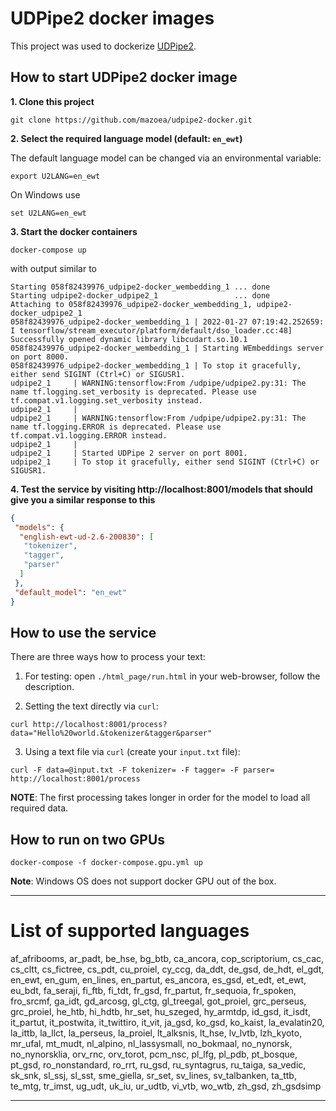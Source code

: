 # UDPipe2 docker images

This project was used to dockerize [UDPipe2](https://ufal.mff.cuni.cz/udpipe/2). 


## How to start UDPipe2 docker image

**1. Clone this project**

```
git clone https://github.com/mazoea/udpipe2-docker.git
```

**2. Select the required language model (default: `en_ewt`)**

The default language model can be changed via an environmental variable:

```
export U2LANG=en_ewt
```
On Windows use
```
set U2LANG=en_ewt
```

**3. Start the docker containers**

```
docker-compose up
```
with output similar to

```
Starting 058f82439976_udpipe2-docker_wembedding_1 ... done
Starting udpipe2-docker_udpipe2_1                 ... done
Attaching to 058f82439976_udpipe2-docker_wembedding_1, udpipe2-docker_udpipe2_1
058f82439976_udpipe2-docker_wembedding_1 | 2022-01-27 07:19:42.252659: I tensorflow/stream_executor/platform/default/dso_loader.cc:48] Successfully opened dynamic library libcudart.so.10.1
058f82439976_udpipe2-docker_wembedding_1 | Starting WEmbeddings server on port 8000.
058f82439976_udpipe2-docker_wembedding_1 | To stop it gracefully, either send SIGINT (Ctrl+C) or SIGUSR1.
udpipe2_1     | WARNING:tensorflow:From /udpipe/udpipe2.py:31: The name tf.logging.set_verbosity is deprecated. Please use tf.compat.v1.logging.set_verbosity instead.
udpipe2_1     |
udpipe2_1     | WARNING:tensorflow:From /udpipe/udpipe2.py:31: The name tf.logging.ERROR is deprecated. Please use tf.compat.v1.logging.ERROR instead.
udpipe2_1     |
udpipe2_1     | Started UDPipe 2 server on port 8001.
udpipe2_1     | To stop it gracefully, either send SIGINT (Ctrl+C) or SIGUSR1.
```

**4. Test the service by visiting http://localhost:8001/models that should give you a similar response to this**

```json
{
 "models": {
  "english-ewt-ud-2.6-200830": [
   "tokenizer",
   "tagger",
   "parser"
  ]
 },
 "default_model": "en_ewt"
}
```

## How to use the service


There are three ways how to process your text:

1. For testing: open `./html_page/run.html` in your web-browser, follow the description.

2. Setting the text directly via `curl`:

```
curl http://localhost:8001/process?data="Hello%20world.&tokenizer&tagger&parser"
```

3. Using a text file via `curl` (create your `input.txt` file):
```
curl -F data=@input.txt -F tokenizer= -F tagger= -F parser= http://localhost:8001/process
```

**NOTE**: The first processing takes longer in order for the model to load all required data.

## How to run on two GPUs

```
docker-compose -f docker-compose.gpu.yml up
```

**Note**: Windows OS does not support docker GPU out of the box.

---

# List of supported languages

af_afribooms, ar_padt, be_hse, bg_btb, ca_ancora, cop_scriptorium, cs_cac, cs_cltt, cs_fictree, cs_pdt, cu_proiel, cy_ccg, da_ddt, de_gsd, de_hdt, el_gdt, en_ewt, en_gum, en_lines, en_partut, es_ancora, es_gsd, et_edt, et_ewt, eu_bdt, fa_seraji, fi_ftb, fi_tdt, fr_gsd, fr_partut, fr_sequoia, fr_spoken, fro_srcmf, ga_idt, gd_arcosg, gl_ctg, gl_treegal, got_proiel, grc_perseus, grc_proiel, he_htb, hi_hdtb, hr_set, hu_szeged, hy_armtdp, id_gsd, it_isdt, it_partut, it_postwita, it_twittiro, it_vit, ja_gsd, ko_gsd, ko_kaist, la_evalatin20, la_ittb, la_llct, la_perseus, la_proiel, lt_alksnis, lt_hse, lv_lvtb, lzh_kyoto, mr_ufal, mt_mudt, nl_alpino, nl_lassysmall, no_bokmaal, no_nynorsk, no_nynorsklia, orv_rnc, orv_torot, pcm_nsc, pl_lfg, pl_pdb, pt_bosque, pt_gsd, ro_nonstandard, ro_rrt, ru_gsd, ru_syntagrus, ru_taiga, sa_vedic, sk_snk, sl_ssj, sl_sst, sme_giella, sr_set, sv_lines, sv_talbanken, ta_ttb, te_mtg, tr_imst, ug_udt, uk_iu, ur_udtb, vi_vtb, wo_wtb, zh_gsd, zh_gsdsimp


---
